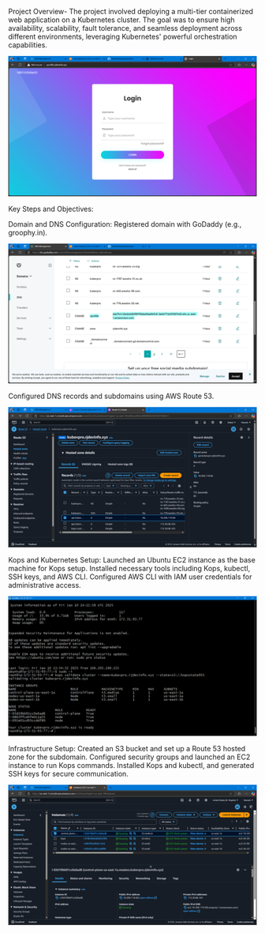 Project Overview-
The project involved deploying a multi-tier containerized web application on a Kubernetes cluster. The goal was to ensure high availability,
scalability, fault tolerance, and seamless deployment across different environments, leveraging Kubernetes' powerful orchestration capabilities.

![image alt](https://github.com/RameshJaiswal/vprokube/blob/e4bb58f7b477720ae0c3233e339ebc8b8847747d/Screenshot%20(371).png)

Key Steps and Objectives:

Domain and DNS Configuration:
Registered domain with GoDaddy (e.g., groophy.in).

![image alt](https://github.com/RameshJaiswal/vprokube/blob/2f9bb5a5fc3a1a9d288bd846b203e897dfc1308a/Screenshot%20(369).png)

Configured DNS records and subdomains using AWS Route 53.

![image alt](https://github.com/RameshJaiswal/vprokube/blob/d857c432c99abc50325682f48216d5c421f23631/Screenshot%20(348).png)

Kops and Kubernetes Setup:
Launched an Ubuntu EC2 instance as the base machine for Kops setup.
Installed necessary tools including Kops, kubectl, SSH keys, and AWS CLI.
Configured AWS CLI with IAM user credentials for administrative access.


![image alt](https://github.com/RameshJaiswal/vprokube/blob/c3d94045cd13b2ba4e693f4b738094059f32db4b/Screenshot%20(346).png)

Infrastructure Setup:
Created an S3 bucket and set up a Route 53 hosted zone for the subdomain.
Configured security groups and launched an EC2 instance to run Kops commands.
Installed Kops and kubectl, and generated SSH keys for secure communication.

![image alt](https://github.com/RameshJaiswal/vprokube/blob/d381d0a050a9cb0decdd0a80636fad80b8c16fef/Screenshot%20(351).png)






